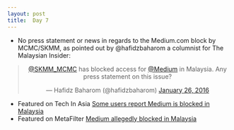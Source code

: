 ```yaml
---
layout: post
title:  Day 7
---
```


- No press statement or news in regards to the Medium.com block by MCMC/SKMM, as pointed out by @hafidzbaharom a columnist for The Malaysian Insider:

<center>
<blockquote class="twitter-tweet" lang="en"><p lang="en" dir="ltr"><a href="https://twitter.com/SKMM_MCMC">@SKMM_MCMC</a> has blocked access for <a href="https://twitter.com/Medium">@Medium</a> in Malaysia. Any press statement on this issue?</p>&mdash; Hafidz Baharom (@hafidzbaharom) <a href="https://twitter.com/hafidzbaharom/status/691848983023636480">January 26, 2016</a></blockquote>
</center> 

- Featured on Tech In Asia [Some users report Medium is blocked in Malaysia](https://www.techinasia.com/medium-blocked-malaysia-sarawak)
- Featured on MetaFilter [Medium allegedly blocked in Malaysia](http://www.metafilter.com/156622/Medium-allegedly-blocked-in-Malaysia)